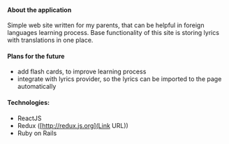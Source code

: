 #### About the application

Simple web site written for my parents, that can be helpful in foreign languages learning process. Base functionality of this site is storing lyrics with translations in one place.

#### Plans for the future
- add flash cards, to improve learning process
- integrate with lyrics provider, so the lyrics can be imported to the page automatically

#### Technologies:
- ReactJS
- Redux ([http://redux.js.org](Link URL))
- Ruby on Rails